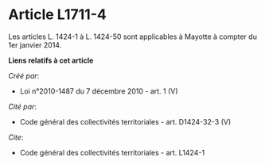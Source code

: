 # Article L1711-4

Les articles L. 1424-1 à L. 1424-50 sont applicables à Mayotte à compter du 1er janvier 2014.

**Liens relatifs à cet article**

_Créé par_:

  - Loi n°2010-1487 du 7 décembre 2010 - art. 1 (V)

_Cité par_:

  - Code général des collectivités territoriales - art. D1424-32-3 (V)

_Cite_:

  - Code général des collectivités territoriales - art. L1424-1
